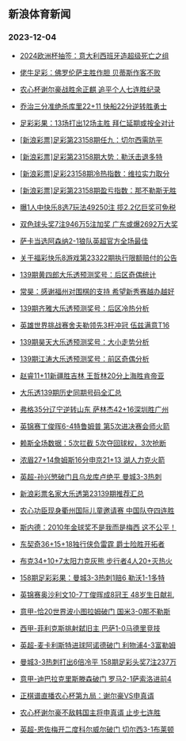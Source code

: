 ## 新浪体育新闻 
### 2023-12-04

+ [2024欧洲杯抽签：意大利西班牙造超级死亡之组](https://sports.sina.com.cn/g/pl/2023-12-03/doc-imzwswez8839115.shtml)

+ [佬牛足彩：佛罗伦萨主胜作胆  贝蒂斯作客不败](https://sports.sina.com.cn/l/2023-12-03/doc-imzwthuy9171930.shtml)

+ [农心杯谢尔豪战胜余正麒 追平个人七连胜纪录](https://sports.sina.com.cn/go/2023-12-03/doc-imzwtpaw9077701.shtml)

+ [乔治三分准绝杀库里22+11 快船22分逆转胜勇士](https://sports.sina.com.cn/basketball/nba/2023-12-03/doc-imzwswez8838173.shtml)

+ [足彩彩果：13场打出12场主胜 拜仁延期或按全对计](https://sports.sina.com.cn/l/2023-12-03/doc-imzwswey6832100.shtml)

+ [[新浪彩票]足彩第23158期任九：切尔西需防平](https://sports.sina.com.cn/l/2023-12-03/doc-imzwswey6843203.shtml)

+ [[新浪彩票]足彩第23158期大势：勒沃击退多特](https://sports.sina.com.cn/l/2023-12-03/doc-imzwswez8848057.shtml)

+ [[新浪彩票]足彩23158期冷热指数：维拉实力取分](https://sports.sina.com.cn/l/2023-12-03/doc-imzwswey6845478.shtml)

+ [[新浪彩票]足彩第23158期盈亏指数：那不勒斯无胜](https://sports.sina.com.cn/l/2023-12-03/doc-imzwswfc5627527.shtml)

+ [曝1人中快乐8选7玩法49250注 揽2.2亿巨奖可免税](https://sports.sina.com.cn/l/2023-12-03/doc-imzwswfc5622615.shtml)

+ [双色球头奖7注946万5注加奖 广东或爆2692万大奖](https://sports.sina.com.cn/l/2023-12-03/doc-imzwucyq8746981.shtml)

+ [萨卡当选阿森纳2-1狼队英超官方全场最佳](https://sports.sina.com.cn/g/2023-12-03/doc-imzwsrxh9500403.shtml)

+ [关于福彩快乐8游戏第23322期执行限额赔付的公告](https://sports.sina.com.cn/l/2023-12-03/doc-imzwtanx8752726.shtml)

+ [139期黄四郎大乐透预测奖号：后区奇偶统计](https://sports.sina.com.cn/l/2023-12-03/doc-imzwtpat8530099.shtml)

+ [常昊：感谢福州对围棋的支持 希望新秀赛越办越好](https://sports.sina.com.cn/go/2023-12-03/doc-imzwttkr8438042.shtml)

+ [139期齐雅大乐透预测奖号：后区冷热分析](https://sports.sina.com.cn/l/2023-12-03/doc-imzwtpav5308306.shtml)

+ [英雄世界挑战赛舍夫勒领先3杆冲冠 伍兹满意T16](https://sports.sina.com.cn/golf/pgatour/2023-12-03/doc-imzwswfe9396163.shtml)

+ [139期昊天大乐透预测奖号：大小走势分析](https://sports.sina.com.cn/l/2023-12-03/doc-imzwtpav5308515.shtml)

+ [139期江涛大乐透预测奖号：前区奇偶分析](https://sports.sina.com.cn/l/2023-12-03/doc-imzwtpat8531239.shtml)

+ [赵睿11+11新疆胜吉林 王哲林20分上海胜肯帝亚](https://sports.sina.com.cn/basketball/cba/2023-12-03/doc-imzwucyk6195748.shtml)

+ [大乐透139期历史同期号码全汇总](https://sports.sina.com.cn/l/2023-12-03/doc-imzwtpas6527256.shtml)

+ [弗格35分辽宁逆转山东 萨林杰42+16深圳胜广州](https://sports.sina.com.cn/basketball/cba/2023-12-03/doc-imzwucym8211745.shtml)

+ [英锦赛丁俊晖6-4特鲁姆普 第5次进决赛会师火箭](https://sports.sina.com.cn/others/snooker/2023-12-03/doc-imzwtanx8743534.shtml)

+ [赖斯全场数据：5次拦截 5次夺回球权，3次抢断](https://sports.sina.com.cn/g/2023-12-03/doc-imzwsrxh9500307.shtml)

+ [浓眉27+14詹姆斯16分申京21+13 湖人力克火箭](https://sports.sina.com.cn/basketball/nba/2023-12-03/doc-imzwthuu6637957.shtml)

+ [英超-孙兴慜破门且乌龙库卢绝平 曼城3-3热刺](https://sports.sina.com.cn/g/pl/2023-12-04/doc-imzwuzcy5738923.shtml)

+ [新浪彩票名家大乐透第23139期推荐汇总](https://sports.sina.com.cn/l/2023-12-03/doc-imzwtpat8541008.shtml)

+ [农心功臣现身衢州国际儿童邀请赛 中国队夺四连胜](https://sports.sina.com.cn/go/2023-12-03/doc-imzwucyq8754848.shtml)

+ [斯内德：2010年金球奖不是我而是梅西 这不公平！](https://sports.sina.com.cn/global/others/2023-12-03/doc-imzwtapa9282958.shtml)

+ [东契奇36+15+18独行侠负雷霆 爵士险胜开拓者](https://sports.sina.com.cn/basketball/nba/2023-12-03/doc-imzwthuv8636242.shtml)

+ [布克34+10+7太阳力克灰熊 步行者4人20+灭热火](https://sports.sina.com.cn/basketball/nba/2023-12-03/doc-imzwthuy9178698.shtml)

+ [158期足彩彩果：曼城3-3热刺1赔6 勒沃1-1多特](https://sports.sina.com.cn/l/2023-12-04/doc-imzwuzcy5742352.shtml)

+ [英锦赛奥沙利文10-7丁俊晖成8冠王 48岁生日献礼](https://sports.sina.com.cn/others/snooker/2023-12-04/doc-imzwvfmw5629107.shtml)

+ [意甲-恰20世界波小图拉姆破门 国米3-0那不勒斯](https://sports.sina.com.cn/g/seriea/2023-12-04/doc-imzwuzcy5750626.shtml)

+ [西甲-菲利克斯挑射弑旧主  巴萨1-0马德里竞技](https://sports.sina.com.cn/g/laliga/2023-12-04/doc-imzwuzcz7794667.shtml)

+ [英超-麦卡利斯特进球阿诺德破门 利物浦4-3富勒姆](https://sports.sina.com.cn/g/pl/2023-12-04/doc-imzwuzcz7793807.shtml)

+ [曼城3-3热刺打出6倍冷平 158期足彩头奖7注237万](https://sports.sina.com.cn/l/2023-12-04/doc-imzwuzcy5742352.shtml)

+ [意甲-迪巴拉克里斯滕森破门 罗马2-1萨索洛进前4](https://sports.sina.com.cn/g/seriea/2023-12-04/doc-imzwuzcy5749668.shtml)

+ [正棋谱直播农心杯第九局：谢尔豪VS申真谞](https://sports.sina.com.cn/go/2023-12-04/doc-imzwvmtv7618316.shtml)

+ [农心杯谢尔豪不敌韩国主将申真谞 止步七连胜](https://sports.sina.com.cn/go/2023-12-04/doc-imzwvrzs5465738.shtml)

+ [英超-恩佐梅开二度科尔威尔破门 切尔西3-1布莱顿](https://sports.sina.com.cn/g/pl/2023-12-04/doc-imzwuzcz7791708.shtml)

